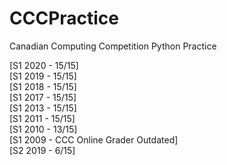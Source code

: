 # CCCPractice
Canadian Computing Competition Python Practice 


[S1 2020 - 15/15] <br />
[S1 2019 - 15/15] <br />
[S1 2018 - 15/15] <br />
[S1 2017 - 15/15] <br />
[S1 2013 - 15/15] <br />
[S1 2011 - 15/15] <br />
[S1 2010 - 13/15] <br />
[S1 2009 - CCC Online Grader Outdated] <br />
[S2 2019 - 6/15] <br />
